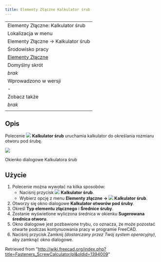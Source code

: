 ```yaml
---
title: Elementy Złączne Kalkulator śrub
---
```


|                                                                      |
| -------------------------------------------------------------------- |
| Elementy Złączne: Kalkulator śrub                                    |
| Lokalizacja w menu                                                   |
| Elementy Złączne → Kalkulator śrub                                   |
| Środowisko pracy                                                     |
| [Elementy Złączne](/Fasteners_Workbench/pl "Fasteners Workbench/pl") |
| Domyślny skrót                                                       |
| _brak_                                                               |
| Wprowadzono w wersji                                                 |
| -                                                                    |
| Zobacz także                                                         |
| _brak_                                                               |
|                                                                      |

## Opis

Polecenie ![](/images/Fasteners_ScrewCalculator.svg) **Kalkulator śrub** uruchamia kalkulator do określania rozmiaru otworu pod śrubę.

![](/images/Fasteners_ScrewCalculator_Dialog.png)

Okienko dialogowe Kalkulatora śrub

## Użycie

1. Polecenie można wywołać na kilka sposobów:
   - Naciśnij przycisk ![](/images/Fasteners_ScrewCalculator.svg) **Kalkulator śrub**.
   - Wybierz opcję z menu **Elementy złączne → ![](/images/Fasteners_ScrewCalculator.svg) Kalkulator śrub**.
2. Otworzy się okno dialogowe **Kalkulator otworów pod śruby**.
3. Określ **Typ elementu złącznego** i **Średnice śruby**.
4. Zostanie wyświetlone wyliczona średnica w okienku **Sugerowana średnica otworu**.
5. Okno dialogowe jest pozbawione trybu, co oznacza, że może pozostać otwarte podczas kontynuowania pracy w programie FreeCAD.
6. Naciśnij przycisk Zamknij _(dostarczany przez Twój system operacyjny)_, aby zamknąć okno dialogowe.

Retrieved from "<http://wiki.freecad.org/index.php?title=Fasteners_ScrewCalculator/pl&oldid=1394009>"
